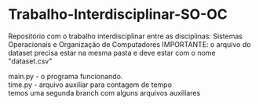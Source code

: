# Trabalho-Interdisciplinar-SO-OC
Repositório com o trabalho interdisciplinar entre as disciplinas: Sistemas Operacionais e Organização de Computadores
IMPORTANTE: o arquivo do dataset precisa estar na mesma pasta e deve estar com o nome "dataset.csv"

main.py - o programa funcionando.<br>
time.py - arquivo auxiliar para contagem de tempo<br>
temos uma segunda branch com alguns arquivos auxiliares<br>

